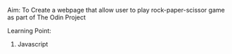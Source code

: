Aim: To Create a webpage that allow user to play rock-paper-scissor game as part of The Odin Project

Learning Point:

1. Javascript
